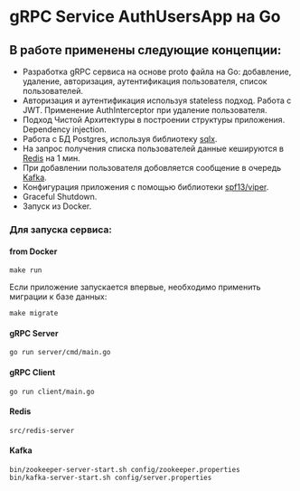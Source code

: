 # gRPC Service AuthUsersApp на Go

## В работе применены следующие концепции:
- Разработка gRPC сервиса на основе proto файла на Go: добавление, удаление, авторизация, аутентификация пользователя, список пользователей.
- Авторизация и аутентификация используя stateless подход. Работа с JWT. Применение AuthInterceptor при удаление пользователя.
- Подход Чистой Архитектуры в построении структуры приложения. Dependency injection.
- Работа с БД Postgres, используя библиотеку <a href="https://github.com/jmoiron/sqlx">sqlx</a>.
- На запрос получения списка пользователей данные кешируются в <a href="https://redis.io/">Redis</a> на 1 мин.
- При добавлении пользователя добовляется сообщение в очередь <a href="https://kafka.apache.org/">Kafka</a>.
- Конфигурация приложения с помощью библиотеки <a href="https://github.com/spf13/viper">spf13/viper</a>.
- Graceful Shutdown.
- Запуск из Docker.

### Для запуска сервиса:

#### from Docker
```
make run
```

Если приложение запускается впервые, необходимо применить миграции к базе данных:
```
make migrate
```

#### gRPC Server
```
go run server/cmd/main.go
```

#### gRPC Client
```
go run client/main.go
```

#### Redis
```
src/redis-server
```

#### Kafka
```
bin/zookeeper-server-start.sh config/zookeeper.properties
bin/kafka-server-start.sh config/server.properties
```